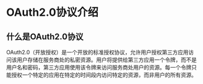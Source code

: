 # OAuth2.0协议介绍
## 什么是OAuth2.0协议
OAuth2.0（开放授权）是一个开放的标准授权协议，允许用户授权第三方应用访问该用户存储在服务商处的私密资源。用户将提供给第三方应用一个令牌，而不是用户名和密码，第三方应用使用该令牌来访问服务商处用户的资源。每一个令牌只能授权一个特定的应用在特定的时间段内访问特定的资源，而非用户的所有资源。
